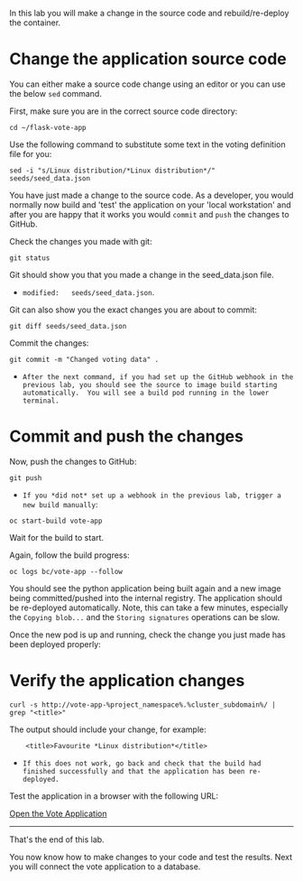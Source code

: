 In this lab you will make a change in the source code and rebuild/re-deploy the container.

# Change the application source code 

You can either make a source code change using an editor or you can use the below ``sed`` command.

First, make sure you are in the correct source code directory:

```execute
cd ~/flask-vote-app
```

<!--
If you want to use an editor, you could use the ``nano`` editor to change the title of the voting definition (e.g. "Linux distribution") and then save the file again:

```execute
nano seeds/seed_data.json
```
Once you have made the change, save the file using ``CTL-X``, then ``Y`` and then hit ``ENTER``.  
-->

Use the following command to substitute some text in the voting definition file for you:

```execute
sed -i "s/Linux distribution/*Linux distribution*/" seeds/seed_data.json
```

You have just made a change to the source code. As a developer, you would normally now build and 'test' the application on your 'local workstation' and after you are happy that it works 
you would ``commit`` and ``push`` the changes to GitHub. 

Check the changes you made with git:

```execute
git status
```

Git should show you that you made a change in the seed_data.json file.
 - ``modified:   seeds/seed_data.json``.

Git can also show you the exact changes you are about to commit:

```execute
git diff seeds/seed_data.json
```

Commit the changes: 

```execute
git commit -m "Changed voting data" . 
```

 - ``After the next command, if you had set up the GitHub webhook in the previous lab, you should see the source to image build starting automatically.  You will see a build pod running in the lower terminal.``

# Commit and push the changes 

Now, push the changes to GitHub:

```execute
git push 
```

 - ``If you *did not* set up a webhook in the previous lab, trigger a new build manually``: 

```execute
oc start-build vote-app 
```

Wait for the build to start. 

Again, follow the build progress:

```execute
oc logs bc/vote-app --follow
```

You should see the python application being built again and a new image being committed/pushed into the internal registry. The application should be re-deployed automatically.   Note, this can take a few minutes, especially the ``Copying blob...`` and the ``Storing signatures`` operations can be slow. 

Once the new pod is up and running, check the change you just made has been deployed properly:

# Verify the application changes 

```execute 
curl -s http://vote-app-%project_namespace%.%cluster_subdomain%/ | grep "<title>"
```

The output should include your change, for example:

```
    <title>Favourite *Linux distribution*</title>
```

 - ``If this does not work, go back and check that the build had finished successfully and that the application has been re-deployed.``

Test the application in a browser with the following URL:

[Open the Vote Application](http://vote-app-%project_namespace%.%cluster_subdomain%/)


---
That's the end of this lab.

You now know how to make changes to your code and test the results.  Next you will connect the vote application to a database. 


